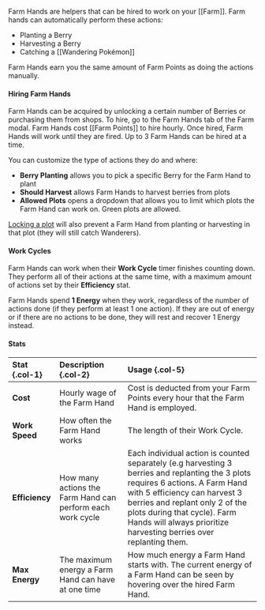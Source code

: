 Farm Hands are helpers that can be hired to work on your [[Farm]]. Farm hands can automatically perform these actions:
- Planting a Berry
- Harvesting a Berry
- Catching a [[Wandering Pokémon]]

Farm Hands earn you the same amount of Farm Points as doing the actions manually.

#### Hiring Farm Hands
Farm Hands can be acquired by unlocking a certain number of Berries or purchasing them from shops. To hire, go to the Farm Hands tab of the Farm modal. Farm Hands cost [[Farm Points]] to hire hourly. Once hired, Farm Hands will work until they are fired. Up to 3 Farm Hands can be hired at a time.

You can customize the type of actions they do and where:
- **Berry Planting** allows you to pick a specific Berry for the Farm Hand to plant
- **Should Harvest** allows Farm Hands to harvest berries from plots
- **Allowed Plots** opens a dropdown that allows you to limit which plots the Farm Hand can work on. Green plots are allowed.

[Locking a plot](#!Farm#lockplots) will also prevent a Farm Hand from planting or harvesting in that plot (they will still catch Wanderers).


#### Work Cycles

Farm Hands can work when their **Work Cycle** timer finishes counting down. They perform all of their actions at the same time, with a maximum amount of actions set by their **Efficiency** stat.

Farm Hands spend **1 Energy** when they work, regardless of the number of actions done (if they perform at least 1 one action). If they are out of energy or if there are no actions to be done, they will rest and recover 1 Energy instead.

#### Stats

| Stat {.col-1}| Description  {.col-2}| Usage  {.col-5}|
| :--- | :--- | :--- |
**Cost** | Hourly wage of the Farm Hand | Cost is deducted from your Farm Points every hour that the Farm Hand is employed.
**Work Speed** | How often the Farm Hand works | The length of their Work Cycle.
**Efficiency** | How many actions the Farm Hand can perform each work cycle | Each individual action is counted separately (e.g harvesting 3 berries and replanting the 3 plots requires 6 actions. A Farm Hand with 5 efficiency can harvest 3 berries and replant only 2 of the plots during that cycle). Farm Hands will always prioritize harvesting berries over replanting them.
**Max Energy** | The maximum energy a Farm Hand can have at one time | How much energy a Farm Hand starts with. The current energy of a Farm Hand can be seen by hovering over the hired Farm Hand.
&nbsp;
